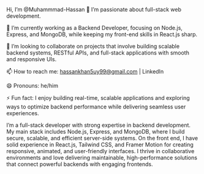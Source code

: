 Hi, I’m @Muhammmad-Hassan
👀 I’m passionate about full-stack web development.

🌱 I’m currently working as a Backend Developer, focusing on Node.js, Express, and MongoDB, while keeping my front-end skills in React.js sharp.

💞️ I’m looking to collaborate on projects that involve building scalable backend systems, RESTful APIs, and full-stack applications with smooth and responsive UIs.

📫 How to reach me: hassankhan5uy99@gmail.com
 | LinkedIn

😄 Pronouns: he/him

⚡ Fun fact: I enjoy building real-time, scalable applications and exploring ways to optimize backend performance while delivering seamless user experiences.

I’m a full-stack developer with strong expertise in backend development. My main stack includes Node.js, Express, and MongoDB, where I build secure, scalable, and efficient server-side systems. On the front end, I have solid experience in React.js, Tailwind CSS, and Framer Motion for creating responsive, animated, and user-friendly interfaces. I thrive in collaborative environments and love delivering maintainable, high-performance solutions that connect powerful backends with engaging frontends.
